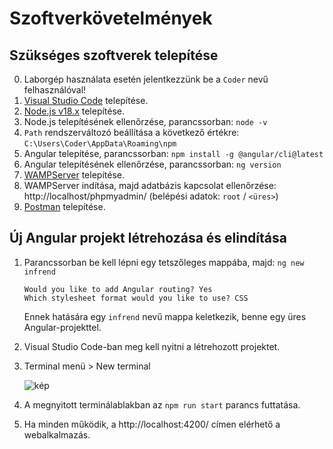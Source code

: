 # Szoftverkövetelmények

## Szükséges szoftverek telepítése
0. Laborgép használata esetén jelentkezzünk be a `Coder` nevű felhasználóval!
1. [Visual Studio Code](https://code.visualstudio.com/) telepítése.
2. [Node.js v18.x](https://nodejs.org/dist/latest-v18.x/node-v18.14.2-x64.msi) telepítése.
3. Node.js telepítésének ellenőrzése, parancssorban: `node -v`
4. `Path` rendszerváltozó beállítása a következő értékre: `C:\Users\Coder\AppData\Roaming\npm`
5. Angular telepítése, parancssorban: `npm install -g @angular/cli@latest`
6. Angular telepítésének ellenőrzése, parancssorban: `ng version`
7. [WAMPServer](https://sourceforge.net/projects/wampserver/files/WampServer%203/WampServer%203.0.0/wampserver3.3.0_x64.exe/download) telepítése.
8. WAMPServer indítása, majd adatbázis kapcsolat ellenőrzése: http://localhost/phpmyadmin/ (belépési adatok: `root` / `<üres>`)
9. [Postman](https://dl.pstmn.io/download/latest/win64) telepítése.

## Új Angular projekt létrehozása és elindítása
1. Parancssorban be kell lépni egy tetszőleges mappába, majd: `ng new infrend`
    ```
    Would you like to add Angular routing? Yes
    Which stylesheet format would you like to use? CSS
    ```
    Ennek hatására egy `infrend` nevű mappa keletkezik, benne egy üres Angular-projekttel.

2. Visual Studio Code-ban meg kell nyitni a létrehozott projektet.
3. Terminal menü > New terminal

    ![kép](https://user-images.githubusercontent.com/14952854/220696206-66b76fe4-1b76-40fd-878f-5f7aa84379d8.png)

5. A megnyitott terminálablakban az ``npm run start`` parancs futtatása.
6. Ha minden működik, a http://localhost:4200/ címen elérhető a webalkalmazás.
